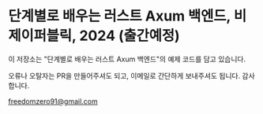 # 단계별로 배우는 러스트 Axum 백엔드, 비제이퍼블릭, 2024 (출간예정)

이 저장소는 "단계별로 배우는 러스트 Axum 백엔드"의 예제 코드를 담고 있습니다.

오류나 오탈자는 PR을 만들어주셔도 되고, 이메일로 간단하게 보내주셔도 됩니다. 감사합니다.

freedomzero91@gmail.com
